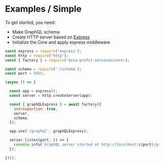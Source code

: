 # Examples / Simple

To get started, you need:

 - Make GraphQL schema
 - Create HTTP server based on [Express](https://github.com/expressjs/express)
 - Initialize the Core and apply express middleware

```js
const express = require('express');
const http = require('http');
const { factory } = require('@via-profit-services/core');

const schema = require('./schema');
const port = 9005;

(async () => {

  const app = express();
  const server = http.createServer(app);

  const { graphQLExpress } = await factory({
    introspection: true,
    server,
    schema,
  });

  app.use('/graphql', graphQLExpress);

  server.listen(port, () => {
    console.info(`GraphQL server started at http://localhost:${port}/graphql`);
  });

})();

```